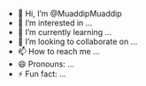 - 👋 Hi, I’m @MuaddipMuaddip
- 👀 I’m interested in ...
- 🌱 I’m currently learning ...
- 💞️ I’m looking to collaborate on ...
- 📫 How to reach me ...
- 😄 Pronouns: ...
- ⚡ Fun fact: ...

<!---
MuaddipMuaddip/MuaddipMuaddip is a ✨ special ✨ repository because its `README.md` (this file) appears on your GitHub profile.
You can click the Preview link to take a look at your changes.
--->
